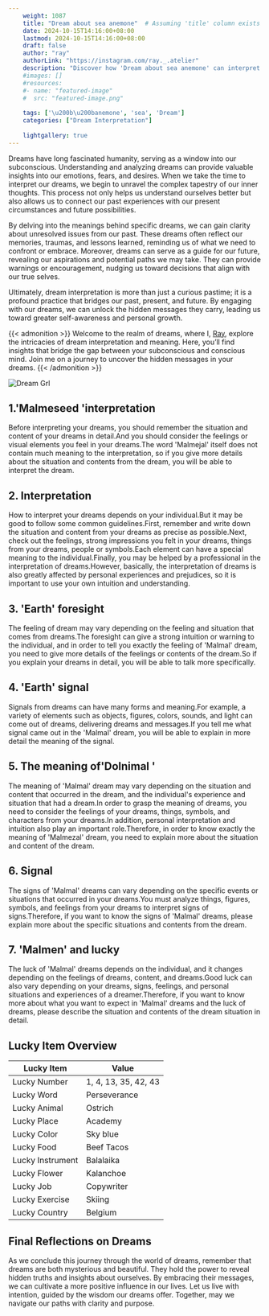 ```yaml
---
    weight: 1087
    title: "Dream about sea ​​anemone"  # Assuming 'title' column exists
    date: 2024-10-15T14:16:00+08:00
    lastmod: 2024-10-15T14:16:00+08:00
    draft: false
    author: "ray"
    authorLink: "https://instagram.com/ray._.atelier"
    description: "Discover how 'Dream about sea ​​anemone' can interpret your future and uncover its significant meanings in your life."
    #images: []
    #resources:
    #- name: "featured-image"
    #  src: "featured-image.png"
    
    tags: ['\u200b\u200banemone', 'sea', 'Dream']
    categories: ["Dream Interpretation"]
    
    lightgallery: true
---
```

    
Dreams have long fascinated humanity, serving as a window into our subconscious. Understanding and analyzing dreams can provide valuable insights into our emotions, fears, and desires. When we take the time to interpret our dreams, we begin to unravel the complex tapestry of our inner thoughts. This process not only helps us understand ourselves better but also allows us to connect our past experiences with our present circumstances and future possibilities.

By delving into the meanings behind specific dreams, we can gain clarity about unresolved issues from our past. These dreams often reflect our memories, traumas, and lessons learned, reminding us of what we need to confront or embrace. Moreover, dreams can serve as a guide for our future, revealing our aspirations and potential paths we may take. They can provide warnings or encouragement, nudging us toward decisions that align with our true selves.

Ultimately, dream interpretation is more than just a curious pastime; it is a profound practice that bridges our past, present, and future. By engaging with our dreams, we can unlock the hidden messages they carry, leading us toward greater self-awareness and personal growth.

{{< admonition >}}
Welcome to the realm of dreams, where I, [Ray](https://instagram.com/ray._.atelier), explore the intricacies of dream interpretation and meaning. Here, you’ll find insights that bridge the gap between your subconscious and conscious mind. Join me on a journey to uncover the hidden messages in your dreams.
{{< /admonition >}}

![Dream Grl](https://cdn.pixabay.com/photo/2017/11/02/03/35/gothic-2910057_1280.jpg "Dream Grl")

## 1.'Malmeseed 'interpretation
Before interpreting your dreams, you should remember the situation and content of your dreams in detail.And you should consider the feelings or visual elements you feel in your dreams.The word 'Malmejal' itself does not contain much meaning to the interpretation, so if you give more details about the situation and contents from the dream, you will be able to interpret the dream.

## 2. Interpretation
How to interpret your dreams depends on your individual.But it may be good to follow some common guidelines.First, remember and write down the situation and content from your dreams as precise as possible.Next, check out the feelings, strong impressions you felt in your dreams, things from your dreams, people or symbols.Each element can have a special meaning to the individual.Finally, you may be helped by a professional in the interpretation of dreams.However, basically, the interpretation of dreams is also greatly affected by personal experiences and prejudices, so it is important to use your own intuition and understanding.

## 3. 'Earth' foresight
The feeling of dream may vary depending on the feeling and situation that comes from dreams.The foresight can give a strong intuition or warning to the individual, and in order to tell you exactly the feeling of 'Malmal' dream, you need to give more details of the feelings or contents of the dream.So if you explain your dreams in detail, you will be able to talk more specifically.

## 4. 'Earth' signal
Signals from dreams can have many forms and meaning.For example, a variety of elements such as objects, figures, colors, sounds, and light can come out of dreams, delivering dreams and messages.If you tell me what signal came out in the 'Malmal' dream, you will be able to explain in more detail the meaning of the signal.

## 5. The meaning of'Dolnimal '
The meaning of 'Malmal' dream may vary depending on the situation and content that occurred in the dream, and the individual's experience and situation that had a dream.In order to grasp the meaning of dreams, you need to consider the feelings of your dreams, things, symbols, and characters from your dreams.In addition, personal interpretation and intuition also play an important role.Therefore, in order to know exactly the meaning of 'Malmezal' dream, you need to explain more about the situation and content of the dream.

## 6. Signal
The signs of 'Malmal' dreams can vary depending on the specific events or situations that occurred in your dreams.You must analyze things, figures, symbols, and feelings from your dreams to interpret signs of signs.Therefore, if you want to know the signs of 'Malmal' dreams, please explain more about the specific situations and contents from the dream.

## 7. 'Malmen' and lucky
The luck of 'Malmal' dreams depends on the individual, and it changes depending on the feelings of dreams, content, and dreams.Good luck can also vary depending on your dreams, signs, feelings, and personal situations and experiences of a dreamer.Therefore, if you want to know more about what you want to expect in 'Malmal' dreams and the luck of dreams, please describe the situation and contents of the dream situation in detail.

## Lucky Item Overview
| Lucky Item          | Value              |
|---------------|--------------------|
| Lucky Number        | 1, 4, 13, 35, 42, 43  |
| Lucky Word          | Perseverance |
| Lucky Animal        | Ostrich |
| Lucky Place         | Academy     |
| Lucky Color         | Sky blue     |
| Lucky Food          | Beef Tacos      |
| Lucky Instrument    | Balalaika |
| Lucky Flower        | Kalanchoe    |
| Lucky Job           | Copywriter       |
| Lucky Exercise      | Skiing  |
| Lucky Country       | Belgium    |


##  Final Reflections on Dreams

As we conclude this journey through the world of dreams, remember that dreams are both mysterious and beautiful. They hold the power to reveal hidden truths and insights about ourselves. By embracing their messages, we can cultivate a more positive influence in our lives. Let us live with intention, guided by the wisdom our dreams offer. Together, may we navigate our paths with clarity and purpose.
